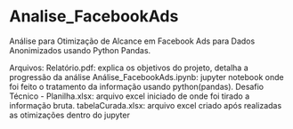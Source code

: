 # Analise_FacebookAds
Análise para Otimização de Alcance em Facebook Ads para Dados Anonimizados usando Python Pandas.

Arquivos:
Relatório.pdf: explica os objetivos do projeto, detalha a progressão da análise
Análise_FacebookAds.ipynb: jupyter notebook onde foi feito o tratamento da informação usando python(pandas).
Desafio Técnico - Planilha.xlsx: arquivo excel iniciado de onde foi tirado a informação bruta.
tabelaCurada.xlsx: arquivo excel criado após realizadas as otimizações dentro do jupyter
